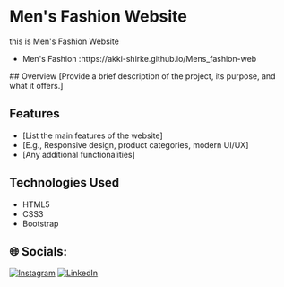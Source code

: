 # Men's Fashion Website
<p>this is Men's Fashion Website</p>
<ul>
 <li>Men's Fashion  :https://akki-shirke.github.io/Mens_fashion-web</li>
</ul>
## Overview
[Provide a brief description of the project, its purpose, and what it offers.]

## Features
- [List the main features of the website]
- [E.g., Responsive design, product categories, modern UI/UX]
- [Any additional functionalities]

## Technologies Used
- HTML5  
- CSS3  
- Bootstrap  



## 🌐 Socials:
[![Instagram](https://img.shields.io/badge/Instagram-%23E4405F.svg?logo=Instagram&logoColor=white)](https://instagram.com/a_kk_i0525) [![LinkedIn](https://img.shields.io/badge/LinkedIn-%230077B5.svg?logo=linkedin&logoColor=white)](https://linkedin.com/in/https://www.linkedin.com/in/anket-shirke-3bb4bb297) 
